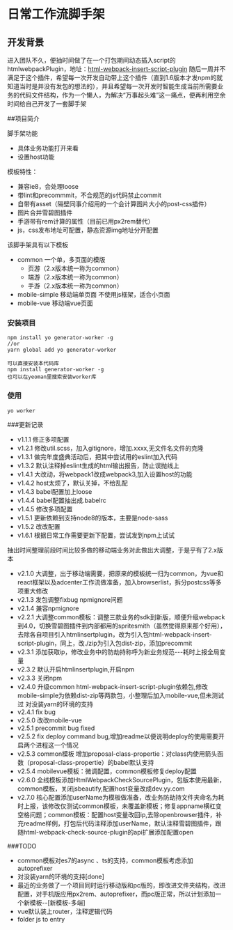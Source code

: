 # 日常工作流脚手架


## 开发背景 

进入团队不久，便抽时间做了在一个打包期间动态插入script的htmlwebpackPlugin，地址：[html-webpack-insert-script-plugin](https://www.npmjs.com/package/html-webpack-insert-script-plugin)
随后一周并不满足于这个插件，希望每一次开发自动带上这个插件（直到1.6版本才发npm的就知道当时是并没有发包的想法的），并且希望每一次开发时智能生成当前所需要业务的代码文件结构，作为一个懒人，为解决“万事起头难”这一痛点，便再利用空余时间给自己开发了一套脚手架

##项目简介

脚手架功能

- 具体业务功能打开来看
- 设置host功能


模板特性：
 - 兼容ie8，会处理loose
 - 带lint和precommmit，不合规范的js代码禁止commit
 - 自带有asset（隔壁同事介绍用的一个会计算图片大小的post-css插件）
 - 图片合并雪碧图插件
 - 手游带有rem计算的属性（目前已用px2rem替代）
 - js，css发布地址可配置，静态资源img地址分开配置

该脚手架具有以下模板 

- common  一个单，多页面的模版
    - 页游（2.x版本统一称为common）
    - 端游（2.x版本统一称为common）
    - 手游（2.x版本统一称为common）
- mobile-simple 移动端单页面 不使用js框架，适合小页面
- mobile-vue 移动端vue页面


### 安装项目

```text
npm install yo generator-worker -g
//or
yarn global add yo generator-worker

可以直接安装本代码库
npm install generator-worker -g
也可以在yeoman里搜索安装worker库

```

### 使用

```text
yo worker
```

###更新记录

- v1.1.1 修正多项配置
- v1.2.1 修改util.scss，加入gitignore，增加.xxxx,无文件名文件的克隆 
- v1.3.1 做完年度盛典活动后，把其中尝试用的eslint加入代码 
- v1.3.2 默认注释掉eslint生成的html输出报告，防止误抛线上 
- v1.4.1 大改动，将webpack1改成webpack3,加入设置host的功能 
- v1.4.2 host太烦了，默认关掉，不给乱配 
- v1.4.3 babel配置加上loose 
- v1.4.4 babel配置抽出成.babelrc 
- v1.4.5 修改多项配置 
- v1.5.1 更新依赖到支持node8的版本，主要是node-sass 
- v1.5.2 改改配置 
- v1.6.1 根据日常工作需要更新下配置，尝试发到npm上试试 

抽出时间整理前段时间比较多做的移动端业务对此做出大调整，于是乎有了2.x版本

- v2.1.0 大调整，出于移动端需要，把原来的模板统一归为common，为vue和react框架以及adcenter工作流做准备，加入browserlist，拆分postcss等多项重大修改
- v2.1.3 发包调整fixbug npmignore问题
- v2.1.4 兼容npmignore
- v2.2.1 大调整common模板：调整三款业务的sdk到新版，顺便升级webpack到4.0，切换雪碧图插件到内部都用的spritesmith（虽然觉得原来那个好用），去除各自项目引入htmlinsertplugin，改为引入包html-webpack-insert-script-plugin，同上，改./zip为引入包dist-zip，添加precommit
- v2.3.1 添加获取ip，修改业务中的防劫持称呼为新业务规范---耗时上报全局变量
- v2.3.2 默认开启htmlinsertplugin,开启npm
- v2.3.3 关闭npm
- v2.4.0 升级common html-webpack-insert-script-plugin依赖包,修改mobile-simple为依赖dist-zip等两款包，小整理后加入mobile-vue,但未测试过 对没装yarn的环境的支持
- v2.4.1 fix bug
- v2.5.0 改改mobile-vue
- v2.5.1 precommit bug fixed
- v2.5.2 fix deploy command bug,增加readme以便说明deploy的使用需要开启两个进程这一个情况
- v2.5.3 common模板 增加proposal-class-propertie：对class内使用箭头函数（proposal-class-propertie）的babel默认支持 
- v2.5.4 mobilevue模板：微调配置，common模板修复deploy配置 
- v2.6.0 全线模板添加HtmlWebpackCheckSourcePlugin，包版本使用最新，common模板，关闭jsbeautify,配置host变量改成dev.yy.com 
- v2.7.0 核心配置添加userName为模板做准备，改业务防劫持文件夹命名为耗时上报，该修改仅测试common模板，未覆盖新模板；修复appname横杠变空格问题；common模板：配置host变量改回ip,去除openbrowser插件，补充readme样例，打包后代码注释添加userName，默认注释雪碧图插件，跟随html-webpack-check-source-plugin的api扩展添加配置open


###TODO

- common模板对es7的async 、ts的支持，common模板考虑添加autoprefixer
- 对没装yarn的环境的支持[done]
- 最近的业务做了一个项目同时运行移动版和pc版的，即改进文件夹结构，改进配置，对手机版应用px2rem、autoprefixer，而pc版正常，所以计划添加一个新模板--[新模板-多端]
- vue默认装上router，注释逻辑代码
- folder js to entry